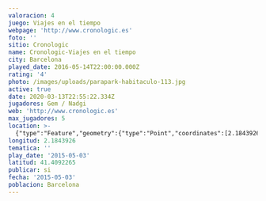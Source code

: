```yaml
---
valoracion: 4
juego: Viajes en el tiempo
webpage: 'http://www.cronologic.es'
foto: ''
sitio: Cronologic
name: Cronologic-Viajes en el tiempo
city: Barcelona
played_date: 2016-05-14T22:00:00.000Z
rating: '4'
photo: /images/uploads/parapark-habitaculo-113.jpg
active: true
date: 2020-03-13T22:55:22.334Z
jugadores: Gem / Nadgi
web: 'http://www.cronologic.es'
max_jugadores: 5
location: >-
  {"type":"Feature","geometry":{"type":"Point","coordinates":[2.1843926,41.4092265]}}
longitud: 2.1843926
tematica: ''
play_date: '2015-05-03'
latitud: 41.4092265
publicar: si
fecha: '2015-05-03'
poblacion: Barcelona
---
```

